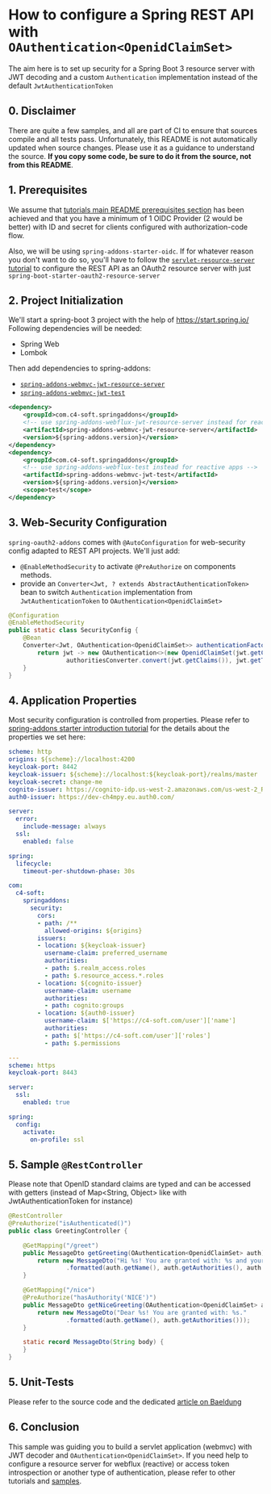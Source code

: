 # How to configure a Spring REST API with `OAuthentication<OpenidClaimSet>`
The aim here is to set up security for a Spring Boot 3 resource server with JWT decoding and a custom `Authentication` implementation instead of the default `JwtAuthenticationToken`

## 0. Disclaimer
There are quite a few samples, and all are part of CI to ensure that sources compile and all tests pass. Unfortunately, this README is not automatically updated when source changes. Please use it as a guidance to understand the source. **If you copy some code, be sure to do it from the source, not from this README**.

## 1. Prerequisites
We assume that [tutorials main README prerequisites section](https://github.com/ch4mpy/spring-addons/tree/master/samples/tutorials#prerequisites) has been achieved and that you have a minimum of 1 OIDC Provider (2 would be better) with ID and secret for clients configured with authorization-code flow.

Also, we will be using `spring-addons-starter-oidc`. If for whatever reason you don't want to do so, you'll have to follow the [`servlet-resource-server` tutorial](https://github.com/ch4mpy/spring-addons/tree/master/samples/tutorials/servlet-resource-server) to configure the REST API as an OAuth2 resource server with just `spring-boot-starter-oauth2-resource-server`

## 2. Project Initialization
We'll start a spring-boot 3 project with the help of https://start.spring.io/
Following dependencies will be needed:
- Spring Web
- Lombok

Then add dependencies to spring-addons:
- [`spring-addons-webmvc-jwt-resource-server`](https://central.sonatype.com/artifact/com.c4-soft.springaddons/spring-addons-webmvc-jwt-resource-server/6.1.5)
- [`spring-addons-webmvc-jwt-test`](https://central.sonatype.com/artifact/com.c4-soft.springaddons/spring-addons-webmvc-jwt-test/6.1.5)
```xml
<dependency>
    <groupId>com.c4-soft.springaddons</groupId>
    <!-- use spring-addons-webflux-jwt-resource-server instead for reactive apps -->
    <artifactId>spring-addons-webmvc-jwt-resource-server</artifactId>
    <version>${spring-addons.version}</version>
</dependency>
<dependency>
    <groupId>com.c4-soft.springaddons</groupId>
    <!-- use spring-addons-webflux-test instead for reactive apps -->
    <artifactId>spring-addons-webmvc-jwt-test</artifactId>
    <version>${spring-addons.version}</version>
    <scope>test</scope>
</dependency>
```

## 3. Web-Security Configuration
`spring-oauth2-addons` comes with `@AutoConfiguration` for web-security config adapted to REST API projects. We'll just add:
- `@EnableMethodSecurity` to activate `@PreAuthorize` on components methods.
- provide an `Converter<Jwt, ? extends AbstractAuthenticationToken>` bean to switch `Authentication` implementation from `JwtAuthenticationToken` to `OAuthentication<OpenidClaimSet>`
```java
@Configuration
@EnableMethodSecurity
public static class SecurityConfig {
    @Bean
    Converter<Jwt, OAuthentication<OpenidClaimSet>> authenticationFactory(Converter<Map<String, Object>, Collection<? extends GrantedAuthority>> authoritiesConverter) {
        return jwt -> new OAuthentication<>(new OpenidClaimSet(jwt.getClaims()),
                authoritiesConverter.convert(jwt.getClaims()), jwt.getTokenValue());
    }
}
```

## 4. Application Properties
Most security configuration is controlled from properties. Please refer to [spring-addons starter introduction tutorial](https://github.com/ch4mpy/spring-addons/tree/master/samples/tutorials/servlet-resource-server) for the details about the properties we set here:
```yaml
scheme: http
origins: ${scheme}://localhost:4200
keycloak-port: 8442
keycloak-issuer: ${scheme}://localhost:${keycloak-port}/realms/master
keycloak-secret: change-me
cognito-issuer: https://cognito-idp.us-west-2.amazonaws.com/us-west-2_RzhmgLwjl
auth0-issuer: https://dev-ch4mpy.eu.auth0.com/

server:
  error:
    include-message: always
  ssl:
    enabled: false

spring:
  lifecycle:
    timeout-per-shutdown-phase: 30s

com:
  c4-soft:
    springaddons:
      security:
        cors:
        - path: /**
          allowed-origins: ${origins}
        issuers:
        - location: ${keycloak-issuer}
          username-claim: preferred_username
          authorities:
          - path: $.realm_access.roles
          - path: $.resource_access.*.roles
        - location: ${cognito-issuer}
          username-claim: username
          authorities:
          - path: cognito:groups
        - location: ${auth0-issuer}
          username-claim: $['https://c4-soft.com/user']['name']
          authorities:
          - path: $['https://c4-soft.com/user']['roles']
          - path: $.permissions

---
scheme: https
keycloak-port: 8443

server:
  ssl:
    enabled: true

spring:
  config:
    activate:
      on-profile: ssl
```

## 5. Sample `@RestController`
Please note that OpenID standard claims are typed and can be accessed with getters (instead of Map<String, Object> like with JwtAuthenticationToken for instance)
``` java
@RestController
@PreAuthorize("isAuthenticated()")
public class GreetingController {

    @GetMapping("/greet")
    public MessageDto getGreeting(OAuthentication<OpenidClaimSet> auth) {
        return new MessageDto("Hi %s! You are granted with: %s and your email is %s."
                .formatted(auth.getName(), auth.getAuthorities(), auth.getClaims().getEmail()));
    }

    @GetMapping("/nice")
    @PreAuthorize("hasAuthority('NICE')")
    public MessageDto getNiceGreeting(OAuthentication<OpenidClaimSet> auth) {
        return new MessageDto("Dear %s! You are granted with: %s."
                .formatted(auth.getName(), auth.getAuthorities()));
    }

    static record MessageDto(String body) {
    }
}
```

## 5. Unit-Tests
Please refer to the source code and the dedicated [article on Baeldung](https://www.baeldung.com/spring-oauth-testing-access-control)

## 6. Conclusion
This sample was guiding you to build a servlet application (webmvc) with JWT decoder and `OAuthentication<OpenidClaimSet>`. If you need help to configure a resource server for webflux (reactive)  or access token introspection or another type of authentication, please refer to other tutorials and [samples](https://github.com/ch4mpy/spring-addons/tree/master/samples).
